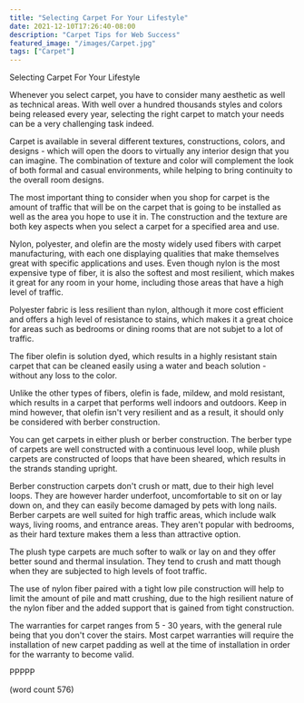 ```yaml
---
title: "Selecting Carpet For Your Lifestyle"
date: 2021-12-10T17:26:40-08:00
description: "Carpet Tips for Web Success"
featured_image: "/images/Carpet.jpg"
tags: ["Carpet"]
---
```


Selecting Carpet For Your Lifestyle

Whenever you select carpet, you have to consider many
aesthetic as well as technical areas.  With well over
a hundred thousands styles and colors being released
every year, selecting the right carpet to match your
needs can be a very challenging task indeed.

Carpet is available in several different textures, 
constructions, colors, and designs - which will open
the doors to virtually any interior design that you
can imagine.  The combination of texture and color
will complement the look of both formal and casual
environments, while helping to bring continuity to
the overall room designs.

The most important thing to consider when you shop
for carpet is the amount of traffic that will be
on the carpet that is going to be installed as well
as the area you hope to use it in.  The construction
and the texture are both key aspects when you 
select a carpet for a specified area and use.

Nylon, polyester, and olefin are the mosty widely
used fibers with carpet manufacturing, with each
one displaying qualities that make themselves great
with specific applications and uses. Even though
nylon is the most expensive type of fiber, it is
also the softest and most resilient, which makes
it great for any room in your home, including those
areas that have a high level of traffic.

Polyester fabric is less resilient than nylon, 
although it more cost efficient and offers a 
high level of resistance to stains, which makes it
a great choice for areas such as bedrooms or dining
rooms that are not subjet to a lot of traffic.

The fiber olefin is solution dyed, which results
in a highly resistant stain carpet that can be 
cleaned easily using a water and beach solution -
without any loss to the color.  

Unlike the other types of fibers, olefin is fade,
mildew, and mold resistant, which results in a
carpet that performs well indoors and outdoors.
Keep in mind however, that olefin isn't very 
resilient and as a result, it should only be 
considered with berber construction.

You can get carpets in either plush or berber
construction.  The berber type of carpets are well
constructed with a continuous level loop, while
plush carpets are constructed of loops that have
been sheared, which results in the strands standing
upright.

Berber construction carpets don't crush or matt,
due to their high level loops.  They are however
harder underfoot, uncomfortable to sit on or lay
down on, and they can easily become damaged by
pets with long nails.  Berber carpets are well 
suited for high traffic areas, which include walk
ways, living rooms, and entrance areas.  They aren't
popular with bedrooms, as their hard texture makes
them a less than attractive option.

The plush type carpets are much softer to walk or
lay on and they offer better sound and thermal
insulation.  They tend to crush and matt though
when they are subjected to high levels of foot
traffic.

The use of nylon fiber paired with a tight low pile
construction will help to limit the amount of pile
and matt crushing, due to the high resilient nature
of the nylon fiber and the added support that is
gained from tight construction.

The warranties for carpet ranges from 5 - 30 years,
with the general rule being that you don't cover
the stairs.  Most carpet warranties will require
the installation of new carpet padding as well at
the time of installation in order for the warranty
to become valid.

PPPPP

(word count 576)
